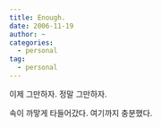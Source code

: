 ```yaml
---
title: Enough.
date: 2006-11-19
author: ~
categories:
  - personal
tag:
  - personal
---
```




이제 그만하자.
정말 그만하자.

속이 까맣게 타들어갔다. 여기까지 충분했다.


 







